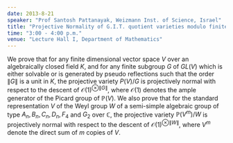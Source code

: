 ```yaml
---
date: 2013-8-21
speaker: "Prof Santosh Pattanayak, Weizmann Inst. of Science, Israel"
title: "Projective Normality of G.I.T. quotient varieties modulo finite solvable groups and Weyl groups"
time: "3:00 - 4:00 p.m." 
venue: "Lecture Hall I, Department of Mathematics"
---
```

We prove that for any finite dimensional vector space $V$ over an algebraically closed field $K$, and for any finite subgroup $G$ of $GL(V)$ which is either solvable or is generated by pseudo reflections such that the order $\|G\|$ is a unit in $K$, the projective variety $P(V)/G$ is projectively normal with respect to the descent of $\mathcal{O}(1)^{\otimes \|G\|}$, where $\mathcal{O}(1)$ denotes the ample generator of the Picard group of $\mathbb P(V)$. We also prove that for the standard representation $V$ of the Weyl group $W$ of a semi-simple algebraic group of type $A_n , B_n , C_n , D_n , F_4$ and $G_2$ over $\mathbb{C}$, the projective variety $\mathbb P(V^m)/W$ is projectively normal with respect to the descent of $\mathcal{O}(1)^{\otimes \|W\|}$, where $V^m$ denote the direct sum of $m$ copies of $V$.
